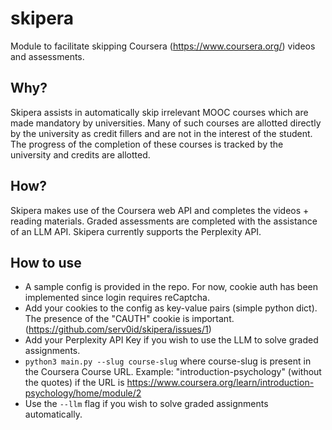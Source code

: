 # skipera
Module to facilitate skipping Coursera (https://www.coursera.org/) videos and assessments.

## Why?
Skipera assists in automatically skip irrelevant MOOC courses which are made mandatory by universities. 
Many of such courses are allotted directly by the university as credit fillers and are not in the interest of the student. The progress of the completion of these courses is tracked by the university and credits are allotted.

## How?
Skipera makes use of the Coursera web API and completes the videos + reading materials.
Graded assessments are completed with the assistance of an LLM API. Skipera currently supports the Perplexity API.

## How to use
* A sample config is provided in the repo. For now, cookie auth has been implemented since login requires reCaptcha.
* Add your cookies to the config as key-value pairs (simple python dict). The presence of the "CAUTH" cookie is important. (https://github.com/serv0id/skipera/issues/1)
* Add your Perplexity API Key if you wish to use the LLM to solve graded assignments. 
* `python3 main.py --slug course-slug` where course-slug is present in the Coursera Course URL. Example: "introduction-psychology" (without the quotes) if the URL is https://www.coursera.org/learn/introduction-psychology/home/module/2
* Use the `--llm` flag if you wish to solve graded assignments automatically.
